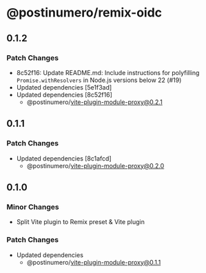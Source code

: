 # @postinumero/remix-oidc

## 0.1.2

### Patch Changes

- 8c52f16: Update README.md: Include instructions for polyfilling `Promise.withResolvers` in Node.js versions below 22 (#19)
- Updated dependencies [5e1f3ad]
- Updated dependencies [8c52f16]
  - @postinumero/vite-plugin-module-proxy@0.2.1

## 0.1.1

### Patch Changes

- Updated dependencies [8c1afcd]
  - @postinumero/vite-plugin-module-proxy@0.2.0

## 0.1.0

### Minor Changes

- Split Vite plugin to Remix preset & Vite plugin

### Patch Changes

- Updated dependencies
  - @postinumero/vite-plugin-module-proxy@0.1.1
